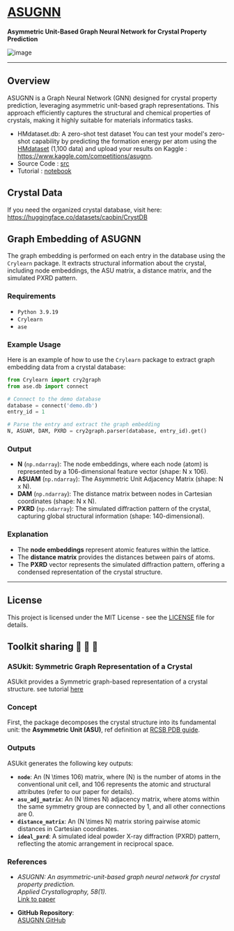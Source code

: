 
# [ASUGNN](https://doi.org/10.1107/S1600576724011336)

**Asymmetric Unit-Based Graph Neural Network for Crystal Property Prediction**

![image](https://github.com/user-attachments/assets/d2af74d4-4519-4386-b0cc-ebfb43f3b8f9)

---

## Overview

ASUGNN is a Graph Neural Network (GNN) designed for crystal property prediction, leveraging asymmetric unit-based graph representations. This approach efficiently captures the structural and chemical properties of crystals, making it highly suitable for materials informatics tasks.


+ HMdataset.db: A zero-shot test dataset
You can test your model's zero-shot capability by predicting the formation energy per atom using the [HMdataset](https://huggingface.co/caobin/ASUGNN/blob/main/README.md) (1,100 data) and upload your results on Kaggle : https://www.kaggle.com/competitions/asugnn.
+ Source Code : [src](https://github.com/AI4Cr/ASUGNN/tree/main/src)
+ Tutorial : [notebook](https://github.com/AI4Cr/ASUGNN/blob/main/Tutorial.ipynb)

## Crystal Data
If you need the organized crystal database, visit here: https://huggingface.co/datasets/caobin/CrystDB

## Graph Embedding of ASUGNN

The graph embedding is performed on each entry in the database using the `Crylearn` package. It extracts structural information about the crystal, including node embeddings, the ASU matrix, a distance matrix, and the simulated PXRD pattern.


### Requirements

- `Python 3.9.19`
- `Crylearn`
- `ase`

### Example Usage

Here is an example of how to use the `Crylearn` package to extract graph embedding data from a crystal database:

```python
from Crylearn import cry2graph
from ase.db import connect

# Connect to the demo database
database = connect('demo.db')
entry_id = 1

# Parse the entry and extract the graph embedding
N, ASUAM, DAM, PXRD = cry2graph.parser(database, entry_id).get()
```

### Output

- **N** (`np.ndarray`): The node embeddings, where each node (atom) is represented by a 106-dimensional feature vector (shape: N x 106).
- **ASUAM** (`np.ndarray`): The Asymmetric Unit Adjacency Matrix (shape: N x N).
- **DAM** (`np.ndarray`): The distance matrix between nodes in Cartesian coordinates (shape: N x N).
- **PXRD** (`np.ndarray`): The simulated diffraction pattern of the crystal, capturing global structural information (shape: 140-dimensional).

### Explanation

- The **node embeddings** represent atomic features within the lattice.
- The **distance matrix** provides the distances between pairs of atoms.
- The **PXRD** vector represents the simulated diffraction pattern, offering a condensed representation of the crystal structure.

---

## License

This project is licensed under the MIT License - see the [LICENSE](./LICENSE) file for details.


## Toolkit sharing 🚀 🚀 🚀
### **ASUkit: Symmetric Graph Representation of a Crystal**

ASUkit provides a Symmetric graph-based representation of a crystal structure. see tutorial [here](https://github.com/AI4Cr/ASUGNN/blob/main/tutorial/tutorial.ipynb) 

### **Concept**
First, the package decomposes the crystal structure into its fundamental unit: the **Asymmetric Unit (ASU)**, ref definition at [RCSB PDB guide](https://pdb101.rcsb.org/learn/guide-to-understanding-pdb-data/biological-assemblies).

### **Outputs**
ASUkit generates the following key outputs:

- **`node`**: An \(N \times 106\) matrix, where \(N\) is the number of atoms in the conventional unit cell, and 106 represents the atomic and structural attributes (refer to our paper for details).
- **`asu_adj_matrix`**: An \(N \times N\) adjacency matrix, where atoms within the same symmetry group are connected by 1, and all other connections are 0.
- **`distance_matrix`**: An \(N \times N\) matrix storing pairwise atomic distances in Cartesian coordinates.
- **`ideal_pxrd`**: A simulated ideal powder X-ray diffraction (PXRD) pattern, reflecting the atomic arrangement in reciprocal space.

### **References**
- *ASUGNN: An asymmetric-unit-based graph neural network for crystal property prediction.*  
  *Applied Crystallography, 58(1).*  
  [Link to paper](https://journals.iucr.org/paper?ei5123)

- **GitHub Repository**:  
  [ASUGNN GitHub](https://github.com/AI4Cr/ASUGNN/tree/main/paper)


